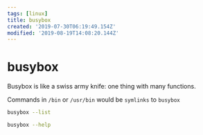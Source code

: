 ```yaml
---
tags: [linux]
title: busybox
created: '2019-07-30T06:19:49.154Z'
modified: '2019-08-19T14:08:20.144Z'
---
```


# busybox

Busybox is like a swiss army knife: one thing with many functions.

Commands in `/bin` or `/usr/bin` would be `symlinks` to `busybox`

```sh
busybox --list

busybox --help
```
